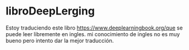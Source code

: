 # libroDeepLerging
Estoy traduciendo este libro https://www.deeplearningbook.org/que se puede leer libremente en ingles. mi conocimiento de ingles no es muy bueno pero intento dar la mejor traducción.
